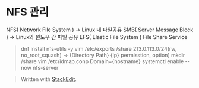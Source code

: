 # NFS 관리
NFS( Network File System ) -> Linux 내 파일공유
SMB( Server Message Block ) -> Linux와 윈도우 간 파일 공유
EFS( Elastic File System ) File Share Service 

> dnf install nfs-utils -y
> vim /etc/exports
> /share 213.0.113.0/24(rw, no_root_squash) -> {Directory Path} {ip} permisstion, option)
> mkdir /share
> vim /etc/idmap.conp
> Domain={hostname}
> systemctl enable --now nfs-server



> Written with [StackEdit](https://stackedit.io/).
<!--stackedit_data:
eyJoaXN0b3J5IjpbLTEyNzIyMzE4OTIsLTExOTc1MzU0ODQsLT
YwMTg2OTA5Ml19
-->